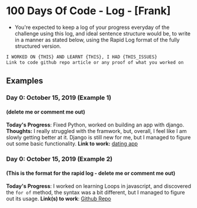 # 100 Days Of Code - Log -  [Frank]

- You're expected to keep a log of your progress everyday of the challenge using this log, and ideal sentence structure would be, to write in a manner as stated below, using the Rapid Log format of the fully structured version.

```md
I WORKED ON {THIS} AND LEARNT {THIS}, I HAD {THIS_ISSUES} 
Link to code github repo article or any proof of what you worked on
```

## Examples

### Day 0: October 15, 2019 (Example 1)

#### (delete me or comment me out)

**Today's Progress**: Fixed Python, worked on building an app with django.
**Thoughts:** I really struggled with the framwork, but, overall, I feel like I am slowly getting better at it. Django is still new for me, but I managed to figure out some basic functionality.
**Link to work:** [dating app](http://www.example.com)

### Day 0: October 15, 2019 (Example 2)

#### (This is the format for the rapid log - delete me or comment me out)

**Today's Progress**: I worked on learning Loops in javascript, and discovered the `for of` method, the syntax was a bit different, but I managed to figure out its usage.
**Link(s) to work**: [Github Repo](http://www.github.com)
